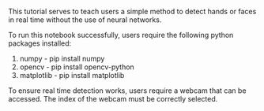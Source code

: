 This tutorial serves to teach users a simple method to detect hands or faces in real time without the use of neural networks. 

To run this notebook successfully, users require the following python packages installed:
1) numpy - pip install numpy
2) opencv - pip install opencv-python
3) matplotlib - pip install matplotlib

To ensure real time detection works, users require a webcam that can be accessed. The index of the webcam must be correctly selected. 